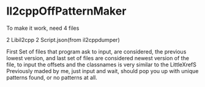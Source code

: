 # Il2cppOffPatternMaker

To make it work, need 4 files

2 Libil2cpp
2 Script.json(from il2cppdumper)

First Set of files that program ask to input, are considered, the previous lowest version, and last set of files are considered newest version of the file,
to input the offsets and the classnames is very similar to the LittleXrefS Previously maded by me, just input and wait, should pop you up with unique patterns found, or no patterns at all.
